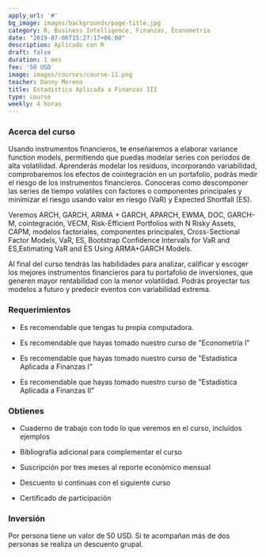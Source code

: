 ```yaml
---
apply_url: '#'
bg_image: images/backgrounds/page-title.jpg
category: R, Business Intelligence, Finanzas, Econometría
date: "2019-07-06T15:27:17+06:00"
description: Aplicado con R
draft: false
duration: 1 mes
fee: '50 USD'
image: images/courses/course-11.png
teacher: Danny Moreno
title: Estadística Aplicada a Finanzas III
type: course
weekly: 4 horas
---
```



### Acerca del curso

Usando instrumentos financieros, te enseñaremos a elaborar variance function models, permitiendo que puedas modelar series con periodos de alta volatilidad. Aprenderás modelar los residuos, incorporando variabilidad, comprobaremos los efectos de cointegración en un portafolio, podrás medir el riesgo de los instrumentos financieros. Conoceras como descomponer las series de tiempo volatiles con factores o componentes principales y minimizar el riesgo usando valor en riesgo (VaR) y Expected Shortfall (ES).

Veremos ARCH, GARCH, ARIMA + GARCH, APARCH, EWMA, DOC, GARCH-M, cointegración, VECM, Risk-Efficient Portfolios with N Risky Assets, CAPM, modelos factoriales, componentes principales, Cross-Sectional Factor Models, VaR, ES, Bootstrap Confidence Intervals for VaR and ES,Estimating VaR and ES Using ARMA+GARCH Models.

Al final del curso tendrás las habilidades para analizar, calificar y escoger los mejores instrumentos financieros para tu portafolio de inversiones, que generen mayor rentabilidad con la menor volatilidad. Podrás proyectar tus modelos a futuro y predecir eventos con variabilidad extrema.</p>


### Requerimientos

* Es recomendable que tengas tu propia computadora.

* Es recomendable que hayas tomado nuestro curso de "Econometría I"

* Es recomendable que hayas tomado nuestro curso de "Estadística Aplicada a Finanzas I"

* Es recomendable que hayas tomado nuestro curso de "Estadística Aplicada a Finanzas II"

### Obtienes

* Cuaderno de trabajo con todo lo que veremos en el curso, incluidos ejemplos

* Bibliografía adicional para complementar el curso

* Suscripción por tres meses al reporte económico mensual

* Descuento si continuas con el siguiente curso

* Certificado de participación


### Inversión

Por persona tiene un valor de 50 USD. Si te acompañan más de dos personas se realiza un descuento grupal.